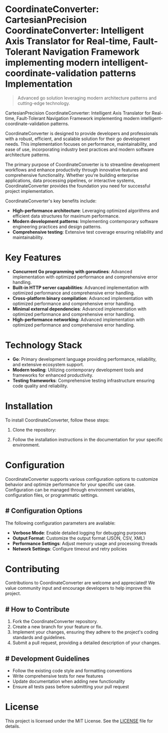 <!-- fallback_CoordinateConverter_20250810000802_76071 -->

# CoordinateConverter: CartesianPrecision CoordinateConverter: Intelligent Axis Translator for Real-time, Fault-Tolerant Navigation Framework implementing modern intelligent-coordinate-validation patterns Implementation
> Advanced go solution leveraging modern architecture patterns and cutting-edge technology.

CartesianPrecision CoordinateConverter: Intelligent Axis Translator for Real-time, Fault-Tolerant Navigation Framework implementing modern intelligent-coordinate-validation patterns.

CoordinateConverter is designed to provide developers and professionals with a robust, efficient, and scalable solution for their go development needs. This implementation focuses on performance, maintainability, and ease of use, incorporating industry best practices and modern software architecture patterns.

The primary purpose of CoordinateConverter is to streamline development workflows and enhance productivity through innovative features and comprehensive functionality. Whether you're building enterprise applications, data processing pipelines, or interactive systems, CoordinateConverter provides the foundation you need for successful project implementation.

CoordinateConverter's key benefits include:

* **High-performance architecture**: Leveraging optimized algorithms and efficient data structures for maximum performance.
* **Modern development patterns**: Implementing contemporary software engineering practices and design patterns.
* **Comprehensive testing**: Extensive test coverage ensuring reliability and maintainability.

# Key Features

* **Concurrent Go programming with goroutines**: Advanced implementation with optimized performance and comprehensive error handling.
* **Built-in HTTP server capabilities**: Advanced implementation with optimized performance and comprehensive error handling.
* **Cross-platform binary compilation**: Advanced implementation with optimized performance and comprehensive error handling.
* **Minimal external dependencies**: Advanced implementation with optimized performance and comprehensive error handling.
* **High-performance networking**: Advanced implementation with optimized performance and comprehensive error handling.

# Technology Stack

* **Go**: Primary development language providing performance, reliability, and extensive ecosystem support.
* **Modern tooling**: Utilizing contemporary development tools and frameworks for enhanced productivity.
* **Testing frameworks**: Comprehensive testing infrastructure ensuring code quality and reliability.

# Installation

To install CoordinateConverter, follow these steps:

1. Clone the repository:


2. Follow the installation instructions in the documentation for your specific environment.

# Configuration

CoordinateConverter supports various configuration options to customize behavior and optimize performance for your specific use case. Configuration can be managed through environment variables, configuration files, or programmatic settings.

## # Configuration Options

The following configuration parameters are available:

* **Verbose Mode**: Enable detailed logging for debugging purposes
* **Output Format**: Customize the output format (JSON, CSV, XML)
* **Performance Settings**: Adjust memory usage and processing threads
* **Network Settings**: Configure timeout and retry policies

# Contributing

Contributions to CoordinateConverter are welcome and appreciated! We value community input and encourage developers to help improve this project.

## # How to Contribute

1. Fork the CoordinateConverter repository.
2. Create a new branch for your feature or fix.
3. Implement your changes, ensuring they adhere to the project's coding standards and guidelines.
4. Submit a pull request, providing a detailed description of your changes.

## # Development Guidelines

* Follow the existing code style and formatting conventions
* Write comprehensive tests for new features
* Update documentation when adding new functionality
* Ensure all tests pass before submitting your pull request

# License

This project is licensed under the MIT License. See the [LICENSE](https://github.com/laurindoisaac/CoordinateConverter/blob/main/LICENSE) file for details.
